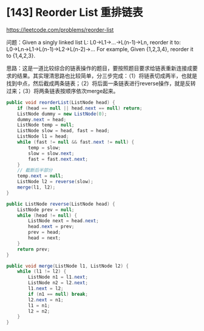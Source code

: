 # [143] Reorder List 重排链表
https://leetcode.com/problems/reorder-list

问题：Given a singly linked list L: L0→L1→…→L(n-1)→Ln, reorder it to: L0→Ln→L1→L(n-1)→L2→L(n-2)→…
For example, Given {1,2,3,4}, reorder it to {1,4,2,3}.

思路：这是一道比较综合的链表操作的题目，要按照题目要求给链表重新连接成要求的结果。其实理清思路也比较简单，分三步完成：（1）将链表切成两半，也就是找到中点，然后截成两条链表；（2）将后面一条链表进行reverse操作，就是反转过来；（3）将两条链表按顺序依次merge起来。

```java
public void reorderList(ListNode head) {
    if (head == null || head.next == null) return;
    ListNode dummy = new ListNode(0);
    dummy.next = head;
    ListNode temp = null;
    ListNode slow = head, fast = head;
    ListNode l1 = head;
    while (fast != null && fast.next != null) {
        temp = slow;
        slow = slow.next;
        fast = fast.next.next;
    }
    // 截断后半部分
    temp.next = null;
    ListNode l2 = reverse(slow);
    merge(l1, l2);
}

public ListNode reverse(ListNode head) {
    ListNode prev = null;
    while (head != null) {
        ListNode next = head.next;
        head.next = prev;
        prev = head;
        head = next;
    }
    return prev;
}

public void merge(ListNode l1, ListNode l2) {
    while (l1 != l2) {
        ListNode n1 = l1.next;
        ListNode n2 = l2.next;
        l1.next = l2;
        if (n1 == null) break;
        l2.next = n1;
        l1 = n1;
        l2 = n2;
    }
}
```